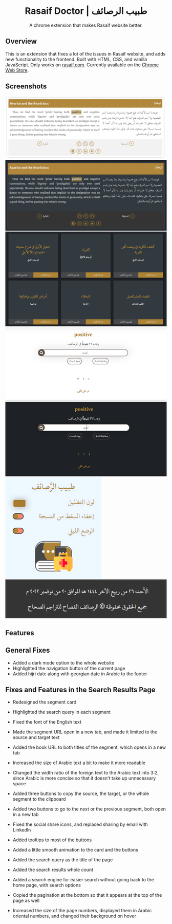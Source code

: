 <h1 align="center">Rasaif Doctor | طبيب الرصائف</h1>
<p align="center">A chrome extension that makes Rasaif website better.</p>

<h2>Overview</h2>

This is an extension that fixes a lot of the issues in Rasaif website, and adds new functionality to the frontend. Built with HTML, CSS, and vanilla JavaScript. Only works on [rasaif.com](https://rasaif.com). Currently available on the [Chrome Web Store](https://bit.ly/rasaif-doctor-chrome).

## Screenshots

![App Screenshot 1](./assets/screenshots/Preview-1.png)
![App Screenshot 2](./assets/screenshots/Preview-2.png)
![App Screenshot 3](./assets/screenshots/Preview-3.png)
![App Screenshot 4](./assets/screenshots/Preview-4.png)
![App Screenshot 5](./assets/screenshots/Preview-5.png)
![App Screenshot 6](./assets/screenshots/Preview-6.png)
![App Screenshot 6](./assets/screenshots/Preview-7.png)

## Features

## General Fixes

- Added a dark mode option to the whole website
- Highlighted the navigation button of the current page
- Added hijri date along with georgian date in Arabic to the footer

## Fixes and Features in the Search Results Page

- Redesigned the segment card
- Highlighted the search query in each segment
- Fixed the font of the English text
- Made the segment URL open in a new tab, and made it limited to the source and target text
- Added the book URL to both titles of the segment, which opens in a new tab
- Increased the size of Arabic text a bit to make it more readable
- Changed the width ratio of the foreign text to the Arabic text into 3:2, since Arabic is more concise so that it doesn't take up unnecessary space
- Added three buttons to copy the source, the target, or the whole segment to the clipboard
- Added two buttons to go to the next or the previous segment, both open in a new tab
- Fixed the social share icons, and replaced sharing by email with LinkedIn
- Added tooltips to most of the buttons
- Added a little smooth animation to the card and the buttons

- Added the search query as the title of the page
- Added the search results whole count
- Added a search engine for easier search without going back to the home page, with search options
- Copied the pagination at the bottom so that it appears at the top of the page as well
- Increased the size of the page numbers, displayed them in Arabic oriental numbers, and changed their background on hover
